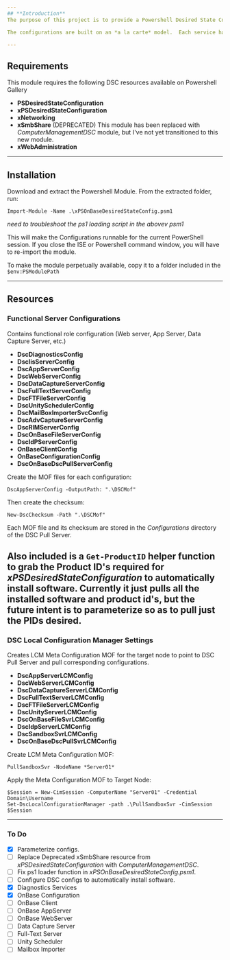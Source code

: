 ```yaml
---
## **Introduction**
The purpose of this project is to provide a Powershell Desired State Configuration mechanism to manage an OnBase Environment and ensure consistency across environments.

The configurations are built on an *a la carte* model.  Each service has its own config file, allowing individual nodes to be configured with the desired services.

---
```

## **Requirements**
This module requires the following DSC resources available on Powershell Gallery
- **PSDesiredStateConfiguration**
- **xPSDesiredStateConfiguration**
- **xNetworking**
- **xSmbShare** (DEPRECATED) This module has been replaced with *ComputerManagementDSC* module, but I've not yet transitioned to this new module.
- **xWebAdministration**

---
## **Installation**

Download and extract the Powershell Module.
From the extracted folder, run:

```
Import-Module -Name .\xPSOnBaseDesiredStateConfig.psm1
```
*need to troubleshoot the ps1 loading script in the abovev psm1*

This will make the Configurations runnable for the current PowerShell session.  If you close the ISE or Powershell command window, you will have to re-import the module.

To make the module perpetually available, copy it to a folder included in the `$env:PSModulePath`

---
## **Resources**
### **Functional Server Configurations**
Contains functional role configuration (Web server, App Server, Data Capture Server, etc.)
- **DscDiagnosticsConfig**
- **DscIisServerConfig**
- **DscAppServerConfig**
- **DscWebServerConfig**
- **DscDataCaptureServerConfig**
- **DscFullTextServerConfig**
- **DscFTFileServerConfig**
- **DscUnitySchedulerConfig**
- **DscMailBoxImporterSvcConfig**
- **DscAdvCaptureServerConfig**
- **DscRIMServerConfig**
- **DscOnBaseFileServerConfig**
- **DscIdPServerConfig**
- **OnBaseClientConfig**
- **OnBaseConfigurationConfig**
- **DscOnBaseDscPullServerConfig**


Create the MOF files for each configuration:
```
DscAppServerConfig -OutputPath: ".\DSCMof"
```

Then create the checksum:

```
New-DscChecksum -Path ".\DSCMof"
```

Each MOF file and its checksum are stored in the *Configurations* directory of the DSC Pull Server.

Also included is a `Get-ProductID` helper function to grab the Product ID's required for *xPSDesiredStateConfiguration* to automatically install software.  Currently it just pulls all the installed software and product id's, but the future intent is to parameterize so as to pull just the PIDs desired.
---
### **DSC Local Configuration Manager Settings**

Creates LCM Meta Configuration MOF for the target node to point to DSC Pull Server and pull corresponding configurations.

- **DscAppServerLCMConfig**
- **DscWebServerLCMConfig**
- **DscDataCaptureServerLCMConfig**
- **DscFullTextServerLCMConfig**
- **DscFTFileServerLCMConfig**
- **DscUnityServerLCMConfig**
- **DscOnBaseFileSvrLCMConfig**
- **DscIdpServerLCMConfig**
- **DscSandboxSvrLCMConfig**
- **DscOnBaseDscPullSvrLCMConfig**

Create LCM Meta Configuration MOF:
```
PullSandboxSvr -NodeName *Server01*
```
Apply the Meta Configuration MOF to Target Node:
```
$Session = New-CimSession -ComputerName "Server01" -Credential Domain\Username
Set-DscLocalConfigurationManager -path .\PullSandboxSvr -CimSession $Session
```
---
### **To Do**
- [x] Parameterize configs.
- [ ] Replace Deprecated xSmbShare resource from *xPSDesiredStateConfiguration* with *ComputerManagementDSC*.
- [ ] Fix ps1 loader function in *xPSOnBaseDesiredStateConfig.psm1*.
- [ ] Configure DSC configs to automatically install software.
-   [x] Diagnostics Services
-   [x] OnBase Configuration
-   [ ] OnBase Client
-   [ ] OnBase AppServer
-   [ ] OnBase WebServer
-   [ ] Data Capture Server
-   [ ] Full-Text Server
-   [ ] Unity Scheduler
-   [ ] Mailbox Importer